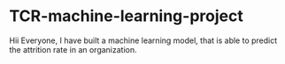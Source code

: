 # TCR-machine-learning-project
Hii Everyone,
I have built a machine learning model, that is able to predict the attrition rate in an organization.
